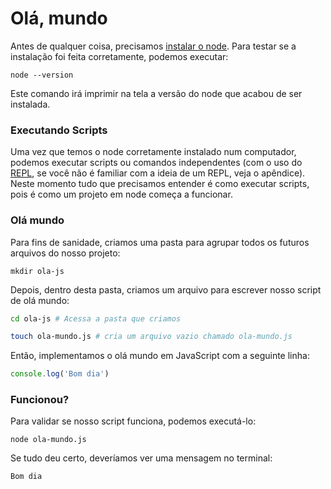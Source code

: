 # Olá, mundo

Antes de qualquer coisa, precisamos [instalar o node](https://nodejs.org/en/download/). Para testar se a instalação foi feita corretamente, podemos executar:

```
node --version
```

Este comando irá imprimir na tela a versão do node que acabou de ser instalada.

### Executando Scripts

Uma vez que temos o node corretamente instalado num computador, podemos executar scripts ou comandos independentes \(com o uso do [REPL](https://en.wikipedia.org/wiki/Read–eval–print_loop), se você não é familiar com a ideia de um REPL, veja o apêndice\). Neste momento tudo que precisamos entender é como executar scripts, pois é como um projeto em node começa a funcionar.

### Olá mundo

Para fins de sanidade, criamos uma pasta para agrupar todos os futuros arquivos do nosso projeto:

```
mkdir ola-js
```

Depois, dentro desta pasta, criamos um arquivo para escrever nosso script de olá mundo:

```bash
cd ola-js # Acessa a pasta que criamos

touch ola-mundo.js # cria um arquivo vazio chamado ola-mundo.js
```

Então, implementamos o olá mundo em JavaScript com a seguinte linha:

```js
console.log('Bom dia')
```

### Funcionou?

Para validar se nosso script funciona, podemos executá-lo:

```
node ola-mundo.js
```

Se tudo deu certo, deveríamos ver uma mensagem no terminal:

```
Bom dia
```



